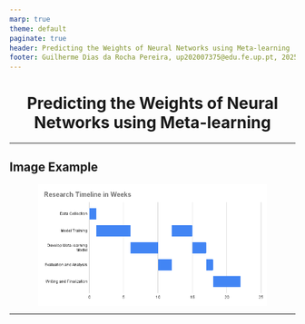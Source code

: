 ```yaml
---
marp: true
theme: default
paginate: true
header: Predicting the Weights of Neural Networks using Meta-learning
footer: Guilherme Dias da Rocha Pereira, up202007375@edu.fe.up.pt, 2025
---
```


<style>
  h1 {
    text-align: center;
    
  }
  img {
    width: 80%;
    height: auto;
    display: block;
    margin-left: auto;
    margin-right: auto;
  }
</style>

# Predicting the Weights of Neural Networks using Meta-learning

---

## Image Example

![](imgs/gantt_chart.png)

---